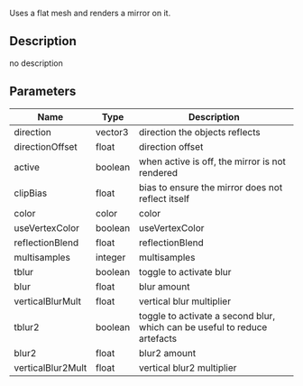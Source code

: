 Uses a flat mesh and renders a mirror on it.



## Description
no description
## Parameters

<table>
<thead>
	<tr>
		<th>Name</th>
		<th>Type</th>
		<th>Description</th>
	</tr>
</thead>
<tr>
	<td>direction</td>
	<td><div class='bg-blue-800 px-2 py-px text-white rounded-sm'>vector3</div></td>
	<td>direction the objects reflects</td>
</tr>
<tr>
	<td>directionOffset</td>
	<td><div class='bg-yellow-800 px-2 py-px text-white rounded-sm'>float</div></td>
	<td>direction offset</td>
</tr>
<tr>
	<td>active</td>
	<td><div class='bg-emerald-800 px-2 py-px text-white rounded-sm'>boolean</div></td>
	<td>when active is off, the mirror is not rendered</td>
</tr>
<tr>
	<td>clipBias</td>
	<td><div class='bg-yellow-800 px-2 py-px text-white rounded-sm'>float</div></td>
	<td>bias to ensure the mirror does not reflect itself</td>
</tr>
<tr>
	<td>color</td>
	<td><div class='bg-lime-800 px-2 py-px text-white rounded-sm'>color</div></td>
	<td>color</td>
</tr>
<tr>
	<td>useVertexColor</td>
	<td><div class='bg-emerald-800 px-2 py-px text-white rounded-sm'>boolean</div></td>
	<td>useVertexColor</td>
</tr>
<tr>
	<td>reflectionBlend</td>
	<td><div class='bg-yellow-800 px-2 py-px text-white rounded-sm'>float</div></td>
	<td>reflectionBlend</td>
</tr>
<tr>
	<td>multisamples</td>
	<td><div class='bg-orange-800 px-2 py-px text-white rounded-sm'>integer</div></td>
	<td>multisamples</td>
</tr>
<tr>
	<td>tblur</td>
	<td><div class='bg-emerald-800 px-2 py-px text-white rounded-sm'>boolean</div></td>
	<td>toggle to activate blur</td>
</tr>
<tr>
	<td>blur</td>
	<td><div class='bg-yellow-800 px-2 py-px text-white rounded-sm'>float</div></td>
	<td>blur amount</td>
</tr>
<tr>
	<td>verticalBlurMult</td>
	<td><div class='bg-yellow-800 px-2 py-px text-white rounded-sm'>float</div></td>
	<td>vertical blur multiplier</td>
</tr>
<tr>
	<td>tblur2</td>
	<td><div class='bg-emerald-800 px-2 py-px text-white rounded-sm'>boolean</div></td>
	<td>toggle to activate a second blur, which can be useful to reduce artefacts</td>
</tr>
<tr>
	<td>blur2</td>
	<td><div class='bg-yellow-800 px-2 py-px text-white rounded-sm'>float</div></td>
	<td>blur2 amount</td>
</tr>
<tr>
	<td>verticalBlur2Mult</td>
	<td><div class='bg-yellow-800 px-2 py-px text-white rounded-sm'>float</div></td>
	<td>vertical blur2 multiplier</td>
</tr>
</table>